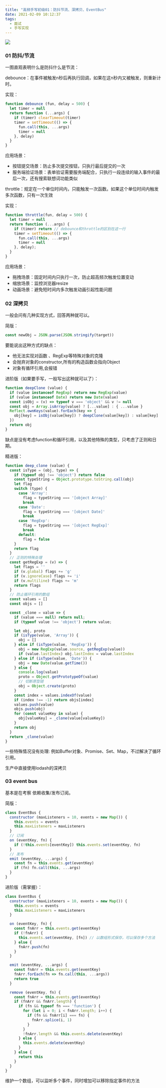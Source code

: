 ```yaml
---
title: "高频手写初级01：防抖节流、深拷贝、EventBus"
date: 2021-02-09 10:12:37
tags:
  - 面试
  - 手写实现
---
```


<!--banner-pic|sticker|content-img|content-img-half-->

<img class="banner-pic" src="http://oss.slybootslion.com/blog/xlg5kd.jpg?x-oss-process=image/auto-orient,1/quality,q_80/watermark,text_c2x5Ym9vdHNsaW9u,color_ffffff,size_40,shadow_70,t_74,x_10,y_10"/>


### 01 防抖/节流

一图直观表明什么是防抖什么是节流：

debounce：在事件被触发n秒后再执行回调，如果在这n秒内又被触发，则重新计时。

实现：

```js
function debounce (fun, delay = 500) {
  let timer = null
  return function (...args) {
    if (timer) clearTimeout(timer)
    timer = setTimeout(() => {
      fun.call(this, ...args)
      timer = null
    }, delay)
  }
}
```
应用场景：
* 按钮提交场景：防止多次提交按钮，只执行最后提交的一次
* 服务端验证场景：表单验证需要服务端配合，只执行一段连续的输入事件的最后一次，还有搜索联想词功能类似

throttle：规定在一个单位时间内，只能触发一次函数。如果这个单位时间内触发多次函数，只有一次生效

实现：

```js
function throttle(fun, delay = 500) {
  let timer = null
  return function (...args) {
    if (timer) return // debounce和throttle的区别在这一行
    timer = setTimeout(() => {
      fun.call(this, ...args)
      timer = null
    }, delay);
  }
}
```
应用场景：
* 拖拽场景：固定时间内只执行一次，防止超高频次触发位置变动
* 缩放场景：监控浏览器resize
* 动画场景：避免短时间内多次触发动画引起性能问题

### 02 深拷贝

一般会问有几种实现方式，回答两种就可以。

简版：
```js
const newObj = JSON.parse(JSON.stringify(target))
```

要能说出这种方式的缺点：
* 他无法实现对函数 、RegExp等特殊对象的克隆
* 会抛弃对象的constructor,所有的构造函数会指向Object
* 对象有循环引用,会报错

进阶版（如果要手写，一般写出这种就可以了）：
```js
function deepClone (value) {
  if (value instanceof RegExp) return new RegExp(value)
  if (value instanceof Date) return new Date(value)
  const isObj = (v) => typeof v === 'object' && v != null
  const obj = Array.isArray(value) ? [...value] : { ...value }
  Reflect.ownKeys(value).forEach(key => {
    obj[key] = isObj(value[key]) ? deepClone(value[key]) : value[key]
  })
  return obj
}
```
缺点是没有考虑function和循环引用，以及其他特殊的类型，只考虑了正则和日期。

精进版：
```js
function deep_clone (value) {
  const isType = (obj, type) => {
    if (typeof obj !== 'object') return false
    const typeString = Object.prototype.toString.call(obj)
    let flag
    switch (type) {
      case 'Array':
        flag = typeString === '[object Array]'
        break
      case 'Date':
        flag = typeString === '[object Date]'
        break
      case 'RegExp':
        flag = typeString === '[object RegExp]'
        break
      default:
        flag = false
    }
    return flag
  }
  // 正则的特殊处理
  const getRegExp = (v) => {
    let flags = ''
    if (v.global) flags += 'g'
    if (v.ignoreCase) flags += 'i'
    if (v.multiline) flags += 'm'
    return flags
  }
  // 防止循环引用的数组
  const values = []
  const objs = []

  const _clone = value => {
    if (value === null) return null;
    if (typeof value !== 'object') return value;

    let obj, proto
    if (isType(value, 'Array')) {
      obj = []
    } else if (isType(value, 'RegExp')) {
      obj = new RegExp(value.source, getRegExp(value))
      if (value.lastIndex) obj.lastIndex = value.lastIndex
    } else if (isType(value, 'Date')) {
      obj = new Date(value.getTime())
    } else {
      console.log(value)
      proto = Object.getPrototypeOf(value)
      // 切断原型链
      obj = Object.create(proto)
    }
    const index = values.indexOf(value)
    if (index !== -1) return objs[index]
    values.push(value)
    objs.push(obj)
    for (const valueKey in value) {
      obj[valueKey] = _clone(value[valueKey])
    }
    return obj
  }
  return _clone(value)
}
```
一些特殊情况没有处理: 例如Buffer对象、Promise、Set、Map，不过解决了循环引用。

生产中直接使用lodash的深拷贝

### 03 event bus

基本是在考察 依赖收集/发布订阅。

简版：
```js
class EventBus {
  constructor (maxListeners = 10, events = new Map()) {
    this.events = events
    this.maxListeners = maxListeners
  }
  // 订阅
  on (eventKey, fn) {
    if (!this.events[eventKey]) this.events.set(eventKey, fn)
  }
  // 发布
  emit (eventKey, ...args) {
    const fn = this.events.get(eventKey)
    if (fn) fn.call(this, ...args)
  }
}
```

进阶版（需掌握）：
```js
class EventBus {
  constructor (maxListeners = 10, events = new Map()) {
    this.events = events
    this.maxListeners = maxListeners
  }

  on (eventKey, fn) {
    const fnArr = this.events.get(eventKey)
    if (!fnArr) {
      this.events.set(eventKey, [fn]) // 以数组形式保存，可以保存多个方法
    } else {
      fnArr.push(fn)
    }
  }

  emit (eventKey, ...args) {
    const fnArr = this.events.get(eventKey)
    fnArr.forEach(fn => fn.call(this, ...args))
    return true
  }

  remove (eventKey, fn) {
    const fnArr = this.events.get(eventKey)
    if (fnArr && fnArr.length) {
      if (fn && typeof fn === 'function') {
        for (let i = 0; i < fnArr.length; i++) {
          if (fn && fnArr[i] === fn) {
            fnArr.splice(i, 1)
          }
        }
        !fnArr.length && this.events.delete(eventKey)
      } else {
        this.events.delete(eventKey)
      }
    } else {
      return this
    }
  }
}
```

维护一个数组，可以监听多个事件，同时增加可以移除指定事件的方法
